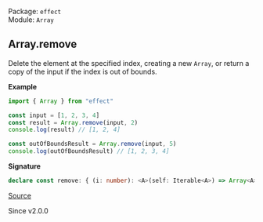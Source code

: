 Package: `effect`<br />
Module: `Array`<br />

## Array.remove

Delete the element at the specified index, creating a new `Array`,
or return a copy of the input if the index is out of bounds.

**Example**

```ts
import { Array } from "effect"

const input = [1, 2, 3, 4]
const result = Array.remove(input, 2)
console.log(result) // [1, 2, 4]

const outOfBoundsResult = Array.remove(input, 5)
console.log(outOfBoundsResult) // [1, 2, 3, 4]
```

**Signature**

```ts
declare const remove: { (i: number): <A>(self: Iterable<A>) => Array<A>; <A>(self: Iterable<A>, i: number): Array<A>; }
```

[Source](https://github.com/Effect-TS/effect/tree/main/packages/effect/src/Array.ts#L1377)

Since v2.0.0